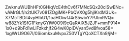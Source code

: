 ZwkmuWUBhHFt0GHiqVcE4thCv6f7MNcSQx20clSwENc=
vAMrGLf/n2tUK7v081ZOgiMK+PbQVX0g5hjIKrdM3Uk=
X7McTBDiI4vpHlbU1/1oaHOiwfJ4rS5wioY7PJtmRVQ=
w88ZYk1SfG1FknyGYiW0O9I9cQaRAIX5JZJF+mmF914=
1x0+d9bFd1wLlFzkxhjf2G4wK0pIDVyan5vd8fvoa58=
1xgWrLl9O67I/0SiomkxuMvpxZ50VTgYQoXCTXn9/jM=
